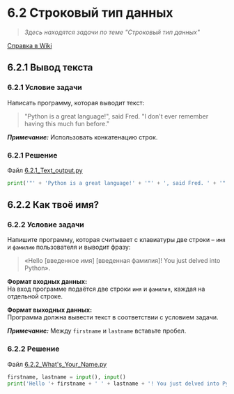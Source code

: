 # 6.2 Строковый тип данных

> *Здесь находятся задачи по теме "Строковый тип данных"*

[Справка в Wiki](/wiki/6.2-Строковый-тип-данных)
## 6.2.1 Вывод текста

### 6.2.1 Условие задачи  

Написать программу, которая выводит текст:  
> "Python is a great language!", said Fred. "I don't ever remember having this much fun before."  

***Примечание:*** Использовать конкатенацию строк.  

### 6.2.1 Решение  

Файл [6.2.1_Text_output.py](6.2.1_Text_output.py)

```python
print('"' + 'Python is a great language!' + '"' + ', said Fred. ' + '"' + 'I ' + "don't" + ' ever remember having this much fun before.' + '"')
```

## 6.2.2 Как твоё имя?

### 6.2.2 Условие задачи 

Напишите программу, которая считывает с клавиатуры две строки – `имя` и `фамилию` пользователя и выводит фразу:  
> «Hello [введенное имя] [введенная фамилия]! You just delved into Python».

**Формат входных данных:**  
На вход программе подаётся две строки `имя` и `фамилия`, каждая на отдельной строке.  

**Формат выходных данных:**  
Программа должна вывести текст в соответствии с условием задачи.

***Примечание:*** Между `firstname` и `lastname` вставьте пробел.

### 6.2.2 Решение  

Файл [6.2.2_What's_Your_Name.py](6.2.2_What's_Your_Name.py)  

```python
firstname, lastname = input(), input()
print('Hello '+ firstname + ' ' + lastname + '! You just delved into Python')  
```  
